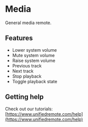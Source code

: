 # Media
General media remote.

## Features
*  Lower system volume
*  Mute system volume
*  Raise system volume
*  Previous track
*  Next track
*  Stop playback
*  Toggle playback state

## Getting help
Check out our tutorials: <br>
[https://www.unifiedremote.com/help](https://www.unifiedremote.com/help)

